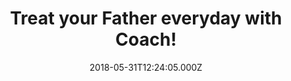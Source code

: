 ---
campaign-uuid: "c-8261bef8-1435-4225-a8fc-76c30925b2c6"
type: "Preview"
category: "Gifts"
date: "2018-05-31T12:24:05.000Z"
end-date: "2018-07-01T23:59:00.000Z"
disable-form: false
is_promoted: false
has_entry_page: false
title: "Treat your Father everyday with Coach!"
competition-description: "<p>Whether is Father’s day or not, at Coach they want to\
  \ treat them everyday with their numerous gifts with character!</p>\r\n<p>Suitcases,\
  \ Sunglasses, Watches, Fragances… they have a different range of gifts to choose\
  \ from! Get him set for summer with one of his gifts he’ll love at every price at\
  \ the top of his list!</p>"
banner-img: "https://assets.expresslyapp.com/asset-ceb35ec4-8806-4ec2-a862-1c156c4d7f53.jpg"
logo-left-href: "http://uk.coach.com/"
logo-left-image: "https://assets.expresslyapp.com/asset-af3388d3-f7df-4a87-ac0c-88cf144ddfec.jpg"
logo-left-title: "Coach"
has-winner: false
---